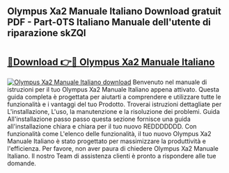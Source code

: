 ## Olympus Xa2 Manuale Italiano Download gratuit PDF - Part-0TS Italiano Manuale dell'utente di riparazione skZQl

# <h2><a href="http://dfd4qi.blite.top/?on=Olympus+Xa2+Manuale+Italiano">🔗Download 👉🔴 Olympus Xa2 Manuale Italiano</a></h2>

[![Olympus Xa2 Manuale Italiano download](https://i.imgur.com/lujVjoI.png)](http://dfd4qi.blite.top/?on=Olympus+Xa2+Manuale+Italiano)
Benvenuto nel manuale di istruzioni per il tuo Olympus Xa2 Manuale Italiano appena attivato. Questa guida completa è progettata per aiutarti a comprendere e utilizzare tutte le funzionalità e i vantaggi del tuo Prodotto. Troverai istruzioni dettagliate per L'installazione, L'uso, la manutenzione e la risoluzione dei problemi. Guida All'installazione passo passo questa sezione fornisce una guida all'installazione chiara e chiara per il tuo nuovo REDDDDDDD. Con funzionalità come L'elenco delle funzionalità, il tuo nuovo Olympus Xa2 Manuale Italiano è stato progettato per massimizzare la produttività e l'efficienza. Per favore, non aver paura di chiedere Olympus Xa2 Manuale Italiano. Il nostro Team di assistenza clienti è pronto a rispondere alle tue domande.
